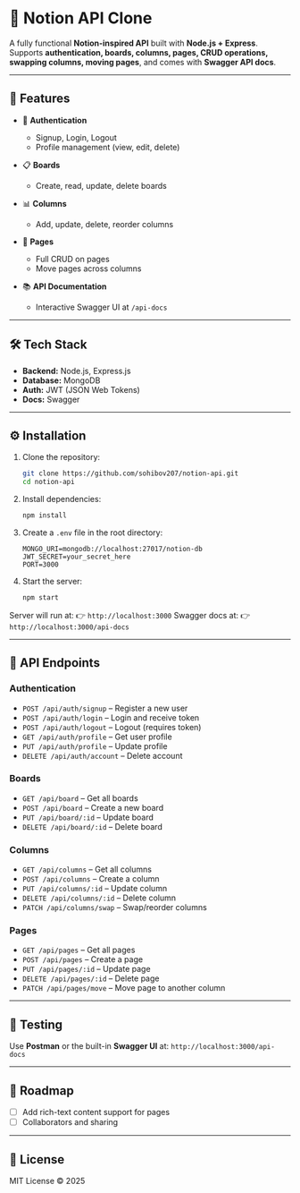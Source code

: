 # 📝 Notion API Clone

A fully functional **Notion-inspired API** built with **Node.js + Express**.
Supports **authentication, boards, columns, pages, CRUD operations, swapping columns, moving pages**, and comes with **Swagger API docs**.

---

## 🚀 Features

- 🔑 **Authentication**

  - Signup, Login, Logout
  - Profile management (view, edit, delete)

- 📋 **Boards**

  - Create, read, update, delete boards

- 📊 **Columns**

  - Add, update, delete, reorder columns

- 📄 **Pages**

  - Full CRUD on pages
  - Move pages across columns

- 📚 **API Documentation**

  - Interactive Swagger UI at `/api-docs`

---

## 🛠️ Tech Stack

- **Backend:** Node.js, Express.js
- **Database:** MongoDB
- **Auth:** JWT (JSON Web Tokens)
- **Docs:** Swagger

---

## ⚙️ Installation

1. Clone the repository:

   ```bash
   git clone https://github.com/sohibov207/notion-api.git
   cd notion-api
   ```

2. Install dependencies:

   ```bash
   npm install
   ```

3. Create a `.env` file in the root directory:

   ```env
   MONGO_URI=mongodb://localhost:27017/notion-db
   JWT_SECRET=your_secret_here
   PORT=3000
   ```

4. Start the server:

   ```bash
   npm start
   ```

Server will run at:
👉 `http://localhost:3000`
Swagger docs at:
👉 `http://localhost:3000/api-docs`

---

## 📡 API Endpoints

### Authentication

- `POST /api/auth/signup` – Register a new user
- `POST /api/auth/login` – Login and receive token
- `POST /api/auth/logout` – Logout (requires token)
- `GET /api/auth/profile` – Get user profile
- `PUT /api/auth/profile` – Update profile
- `DELETE /api/auth/account` – Delete account

### Boards

- `GET /api/board` – Get all boards
- `POST /api/board` – Create a new board
- `PUT /api/board/:id` – Update board
- `DELETE /api/board/:id` – Delete board

### Columns

- `GET /api/columns` – Get all columns
- `POST /api/columns` – Create a column
- `PUT /api/columns/:id` – Update column
- `DELETE /api/columns/:id` – Delete column
- `PATCH /api/columns/swap` – Swap/reorder columns

### Pages

- `GET /api/pages` – Get all pages
- `POST /api/pages` – Create a page
- `PUT /api/pages/:id` – Update page
- `DELETE /api/pages/:id` – Delete page
- `PATCH /api/pages/move` – Move page to another column

---

## 🧪 Testing

Use **Postman** or the built-in **Swagger UI** at:
`http://localhost:3000/api-docs`

---

## 📌 Roadmap

- [ ] Add rich-text content support for pages
- [ ] Collaborators and sharing

---

## 📜 License

MIT License © 2025
